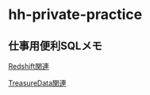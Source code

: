 # hh-private-practice


## 仕事用便利SQLメモ

[Redshift関連](/redshift/README.md)


[TreasureData関連](/treasuredata/README.md)

